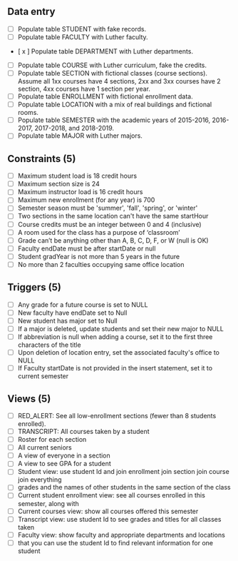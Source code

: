 
## Data entry
- [ ] Populate table STUDENT with fake records.
- [ ] Populate table FACULTY with Luther faculty.
- [ x ] Populate table DEPARTMENT with Luther departments.
- [ ] Populate table COURSE with Luther curriculum, fake the credits. 
- [ ] Populate table SECTION with fictional classes (course sections). Assume all 1xx courses have 4 sections, 2xx and 3xx courses have 2 section, 4xx courses have 1 section per year.
- [ ] Populate table ENROLLMENT with fictional enrollment data.
- [ ] Populate table LOCATION with a mix of real buildings and fictional rooms.
- [ ] Populate table SEMESTER with the academic years of 2015-2016, 2016-2017, 2017-2018, and 2018-2019.
- [ ] Populate table MAJOR with Luther majors.

## Constraints (5)
- [ ] Maximum student load is 18 credit hours
- [ ] Maximum section size is 24
- [ ] Maximum instructor load is 16 credit hours
- [ ] Maximum new enrollment (for any year) is 700
- [ ] Semester season must be 'summer', 'fall', 'spring', or 'winter'
- [ ] Two sections in the same location can't have the same startHour
- [ ] Course credits must be an integer between 0 and 4 (inclusive)
- [ ] A room used for the class has a purpose of ‘classroom’
- [ ] Grade can’t be anything other than A, B, C, D, F, or W (null is OK)
- [ ] Faculty endDate must be after startDate or null
- [ ] Student gradYear is not more than 5 years in the future
- [ ] No more than 2 faculties occupying same office location

## Triggers (5)
- [ ] Any grade for a future course is set to NULL
- [ ] New faculty have endDate set to Null
- [ ] New student has major set to Null
- [ ] If a major is deleted, update students and set their new major to NULL
- [ ] If abbreviation is null when adding a course, set it to the first three characters of the title
- [ ] Upon deletion of location entry, set the associated faculty's office to NULL
- [ ] If Faculty startDate is not provided in the insert statement, set it to current semester

## Views (5)
- [ ] RED_ALERT: See all low-enrollment sections (fewer than 8 students enrolled).
- [ ] TRANSCRIPT: All courses taken by a student
- [ ] Roster for each section
- [ ] All current seniors
- [ ] A view of everyone in a section
- [ ] A view to see GPA for a student
- [ ] Student view: use student Id and join enrollment join section join course join everything
- [ ] grades and the names of other students in the same section of the class
- [ ] Current student enrollment view: see all courses enrolled in this semester, along with
- [ ] Current courses view: show all courses offered this semester
- [ ] Transcript view: use student Id to see grades and titles for all classes taken
- [ ] Faculty view: show faculty and appropriate departments and locations
- [ ] that you can use the student Id to find relevant information for one student